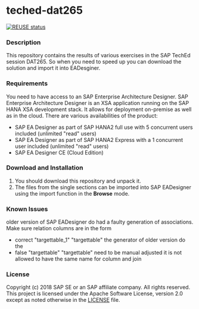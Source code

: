 # teched-dat265

[![REUSE status](https://api.reuse.software/badge/github.com/SAP-samples/teched-dat265)](https://api.reuse.software/info/github.com/SAP-samples/teched-dat265)

### Description
This repository contains the results of various exercises in the SAP TechEd session DAT265.
So when you need to speed up you can download the solution and import it into EADesginer.

### Requirements
You need to have access to an SAP Enterprise Architecture Designer. SAP Enterprise Architecture Designer is an XSA application running on the SAP HANA XSA development stack. It allows for deployment on-premise as well as in the cloud. There are various availabilities of the product:
- SAP EA Designer as part of SAP HANA2 full use with 5 concurrent users included (unlimited "read" users)
- SAP EA Designer as part of SAP HANA2 Express with a 1 concurrent user included (unlimited "read" users)
- SAP EA Designer CE (Cloud Edition) 

### Download and Installation
1. You should download this repository and unpack it.
1. The files from the single sections can be imported into SAP EADesigner using the import function in the **Browse** mode.

### Known Issues
older version of SAP EADesigner do had a faulty generation of associations. Make sure relation columns are in the form
 - correct  "targettable_1" "targettable"   the generator of older version do the 
 - false  "targettable"   "targettable"   need to be manual adjusted
it is not allowed to have the same name for column and join

### License
Copyright (c) 2018 SAP SE or an SAP affiliate company. All rights reserved. This project is licensed under the Apache Software License, version 2.0 except as noted otherwise in the [LICENSE](LICENSES/Apache-2.0.txt) file.
